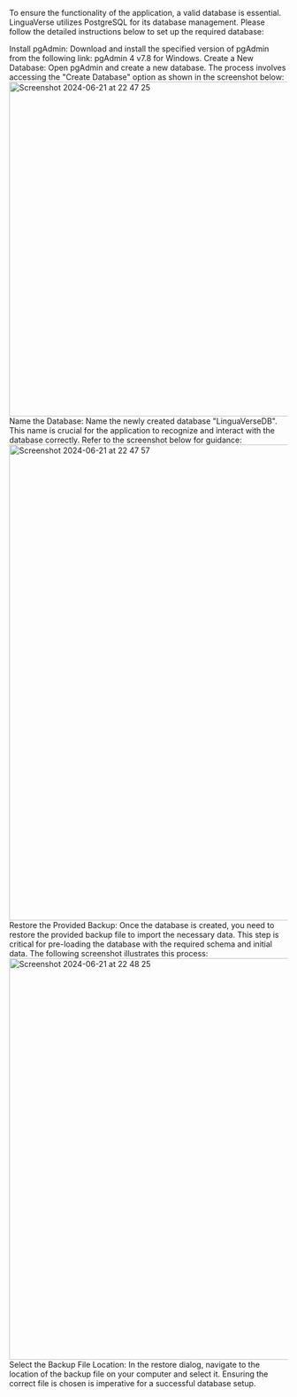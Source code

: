 To ensure the functionality of the application, a valid database is essential. LinguaVerse utilizes PostgreSQL for its database management. Please follow the detailed instructions below to set up the required database:

Install pgAdmin:
Download and install the specified version of pgAdmin from the following link: pgAdmin 4 v7.8 for Windows.
Create a New Database:
Open pgAdmin and create a new database. The process involves accessing the "Create Database" option as shown in the screenshot below:
<img width="604" alt="Screenshot 2024-06-21 at 22 47 25" src="https://github.com/Rares-001/LinguaVerse/assets/91318114/40ecafeb-9d93-4275-9233-2dd5d72a38c0">
Name the Database:
Name the newly created database "LinguaVerseDB". This name is crucial for the application to recognize and interact with the database correctly. Refer to the screenshot below for guidance:
<img width="859" alt="Screenshot 2024-06-21 at 22 47 57" src="https://github.com/Rares-001/LinguaVerse/assets/91318114/d14e2088-61cc-4910-93df-99f2c3c9a7d6">
Restore the Provided Backup:
Once the database is created, you need to restore the provided backup file to import the necessary data. This step is critical for pre-loading the database with the required schema and initial data. The following screenshot illustrates this process:
<img width="725" alt="Screenshot 2024-06-21 at 22 48 25" src="https://github.com/Rares-001/LinguaVerse/assets/91318114/d0335624-fdaf-4c8f-8b94-18797fea75fa">
Select the Backup File Location:
In the restore dialog, navigate to the location of the backup file on your computer and select it. Ensuring the correct file is chosen is imperative for a successful database setup.
